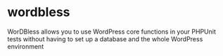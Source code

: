 # wordbless
WorDBless allows you to use WordPress core functions in your PHPUnit tests without having to set up a database and the whole WordPress environment
